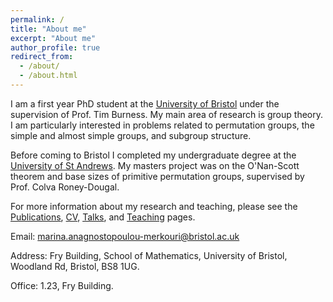 ```yaml
---
permalink: /
title: "About me"
excerpt: "About me"
author_profile: true
redirect_from: 
  - /about/
  - /about.html
---
```


I am a first year PhD student at the [University of Bristol](https://www.bristol.ac.uk/maths/) under the supervision of Prof. Tim Burness. My main area of research is group theory. I am particularly interested in problems related to permutation groups, the simple and almost simple groups, and subgroup structure.

Before coming to Bristol I completed my undergraduate degree at the [University of St Andrews](https://www.st-andrews.ac.uk/mathematics-statistics/). My masters project was on the O'Nan-Scott theorem and base sizes of primitive permutation groups, supervised by Prof. Colva Roney-Dougal.

For more information about my research and teaching, please see the [Publications](https://marinaanagno.github.io/publications), [CV](https://marinaanagno.github.io/cv), [Talks](https://marinaanagno.github.io/talks), and [Teaching](https://marinaanagno.github.io/teaching) pages.

Email: marina.anagnostopoulou-merkouri@bristol.ac.uk

Address: Fry Building, School of Mathematics, University of Bristol, Woodland Rd, Bristol, BS8 1UG.

Office: 1.23, Fry Building.
